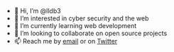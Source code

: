 - 👋 Hi, I’m @lldb3
- 👀 I’m interested in cyber security and the web
- 🌱 I’m currently learning web development
- 💞️ I’m looking to collaborate on open source projects
- 📫 Reach me by [email](mailto:edgar@shaper.dev) or on [Twitter](https://twitter.com/elm44378349)



<!---
lldb3/lldb3 is a ✨ special ✨ repository because its `README.md` (this file) appears on your GitHub profile.
You can click the Preview link to take a look at your changes.
--->
